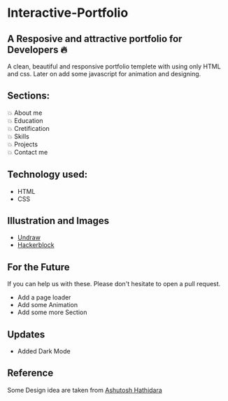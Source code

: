 # Interactive-Portfolio


## A Resposive and attractive portfolio for Developers 🔥

A clean, beautiful and responsive portfolio templete with using only HTML and css.
Later on add some javascript for animation and designing.

## Sections:

💥 About me\
💥 Education\
💥 Cretification\
💥 Skills\
💥 Projects\
💥 Contact me

## Technology used:

- HTML
- CSS

## Illustration and Images

- [Undraw](https://undraw.co/)
- [Hackerblock](https://hack.codingblocks.com/)

## For the Future
If you can help us with these. Please don't hesitate to open a pull request.

- Add a page loader
- Add some Animation
- Add some more Section

## Updates

- Added Dark Mode

## Reference

Some Design idea are taken from [Ashutosh Hathidara](https://github.com/ashutosh1919/masterPortfolio)
